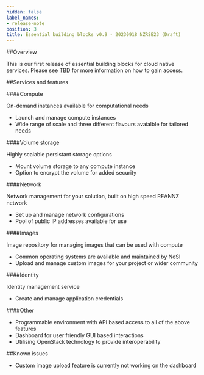 ```yaml
---
hidden: false
label_names:
- release-note
position: 3
title: Essential building blocks v0.9 - 20230918 NZRSE23 (Draft)
---
```


##Overview

This is our first release of essential building blocks for cloud native services. Please see [TBD](https://www.nesi.org.nz/) for more information on how to gain access.

##Services and features

####Compute

On-demand instances available for computational needs

* Launch and manage compute instances
* Wide range of scale and three different flavours avaialble for tailored needs

####Volume storage

Highly scalable persistant storage options

* Mount volume storage to any compute instance
* Option to encrypt the volume for added security

####Network

Network management for your solution, built on high speed REANNZ network

* Set up and manage network configurations
* Pool of public IP addresses available for use

####Images

Image repository for managing images that can be used with compute

* Common operating systems are available and maintained by NeSI
* Upload and manage custom images for your project or wider community

####Identity

Identity management service

* Create and manage application credentials

####Other

* Programmable environment with API based access to all of the above features
* Dashboard for user friendly GUI based interactions
* Utilising OpenStack technology to provide interoperability

##Known issues

* Custom image upload feature is currently not working on the dashboard